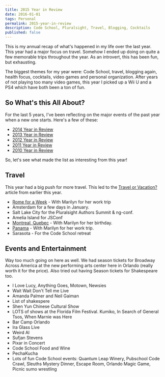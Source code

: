 ```yaml
---
title: 2015 Year in Review
date: 2016-01-01
tags: Personal
permalink: 2015-year-in-review
description: Code School, Pluralsight, Travel, Blogging, Cocktails
published: false
---
```


This is my annual recap of what's happened in my life over the last year. This year had a major focus on travel. Somehow I ended up doing on quite a few memorable trips throughout the year. As an introvert, this has been fun, but exhausting.

The biggest themes for my year were: Code School, travel, blogging again, health focus, cocktails, video games and personal organization. After years of not playing too many video games, this year I picked up a Wii U and a PS4 which have both been a ton of fun.

## So What's this All About?

For the last 5 years, I've been reflecting on the major events of the past year when a new one starts. Here's a few of these:

* [2014 Year in Review](/articles/2014-year-in-review)
* [2013 Year in Review](/articles/2013-year-in-review)
* [2012 Year in Review](/articles/2012-year-in-review)
* [2011 Year in Review](/articles/2011-year-in-review)
* [2010 Year in Review](/articles/2010-year-in-review)

So, let's see what made the list as interesting from this year!

## Travel

This year had a big push for more travel. This led to the [Travel or Vacation?](/articles/travel-or-vacation) article from earlier this year.

* [Rome for a Week](/photos/rome/a-week-in-rome) - With Marilyn for her work trip
* Amsterdam for a few days in January.
* Salt Lake City for the Pluralsight Authors Summit & ng-conf.
* Amelia Island for JSConf
* [Montreal, Quebec](/photos/montreal/) - With Marilyn for her birthday.
* [Panama](/photos/panama/central-america) - With Marilyn for her work trip.
* Sarasota - For the Code School retreat

## Events and Entertainment

Way too much going on here as well. We had season tickets for Broadway Across America at the new performing arts center here in Orlando (really worth it for the price). Also tried out having Season tickets for Shakespeare too.

* I Love Lucy, Anything Goes, Motown, Newsies
* Wait Wait Don't Tell me Live
* Amanda Palmer and Neil Gaiman
* List of shakespere
* Shen Yun Chinese Cultural Show
* LOTS of shows at the Florida Film Festival. Kumiko, In Search of General Tsos, When Marnie was Here
* Bar Camp Orlando
* Ira Glass Live
* Weird Al
* Sufjan Stevens
* Pixar in Concert
* Code School Food and Wine
* PechaKucha
* Lots of fun Code School events: Quantum Leap Winery, Pubschool Code Crawl, Sleuths Mystery Dinner, Escape Room, Orlando Magic Game, Picnic sumo wrestling

##
